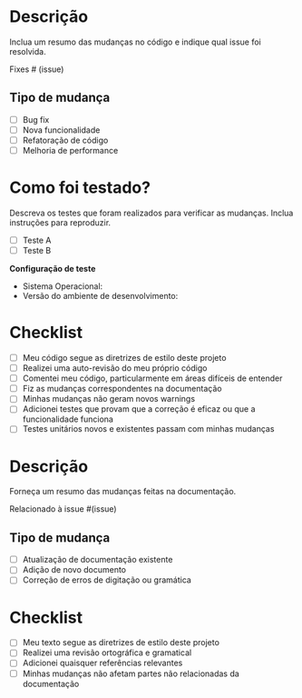 <!-- 

----------------------------------------------------------

TEMPLATE DE CODIGO 

(Obs: Caso for utilizar esse template, apagar o template de artefato)
-->

# Descrição

Inclua um resumo das mudanças no código e indique qual issue foi resolvida.

Fixes # (issue)

## Tipo de mudança

- [ ] Bug fix
- [ ] Nova funcionalidade
- [ ] Refatoração de código
- [ ] Melhoria de performance

# Como foi testado?

Descreva os testes que foram realizados para verificar as mudanças. Inclua instruções para reproduzir.

- [ ] Teste A
- [ ] Teste B

**Configuração de teste**

- Sistema Operacional:
- Versão do ambiente de desenvolvimento:

# Checklist

- [ ] Meu código segue as diretrizes de estilo deste projeto
- [ ] Realizei uma auto-revisão do meu próprio código
- [ ] Comentei meu código, particularmente em áreas difíceis de entender
- [ ] Fiz as mudanças correspondentes na documentação
- [ ] Minhas mudanças não geram novos warnings
- [ ] Adicionei testes que provam que a correção é eficaz ou que a funcionalidade funciona
- [ ] Testes unitários novos e existentes passam com minhas mudanças

<!-- 

----------------------------------------------------------

TEMPLATE DE ARTEFATO 

(Obs: Caso for utilizar esse template, apagar o template de codigo)

-->

# Descrição

Forneça um resumo das mudanças feitas na documentação.

Relacionado à issue #(issue)

## Tipo de mudança

- [ ] Atualização de documentação existente
- [ ] Adição de novo documento
- [ ] Correção de erros de digitação ou gramática

# Checklist

- [ ] Meu texto segue as diretrizes de estilo deste projeto
- [ ] Realizei uma revisão ortográfica e gramatical
- [ ] Adicionei quaisquer referências relevantes
- [ ] Minhas mudanças não afetam partes não relacionadas da documentação
